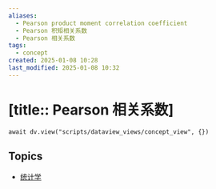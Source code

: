 ```yaml
---
aliases:
  - Pearson product moment correlation coefficient
  - Pearson 积矩相关系数
  - Pearson 相关系数
tags:
  - concept
created: 2025-01-08 10:28
last_modified: 2025-01-08 10:32
---
```


# [title:: Pearson 相关系数]

```dataviewjs
await dv.view("scripts/dataview_views/concept_view", {})
```

## Topics

- [统计学](../topics/_statistics_.md)
